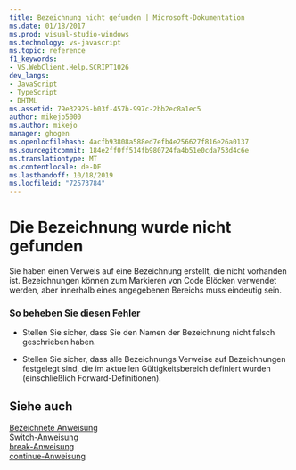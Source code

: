 ```yaml
---
title: Bezeichnung nicht gefunden | Microsoft-Dokumentation
ms.date: 01/18/2017
ms.prod: visual-studio-windows
ms.technology: vs-javascript
ms.topic: reference
f1_keywords:
- VS.WebClient.Help.SCRIPT1026
dev_langs:
- JavaScript
- TypeScript
- DHTML
ms.assetid: 79e32926-b03f-457b-997c-2bb2ec8a1ec5
author: mikejo5000
ms.author: mikejo
manager: ghogen
ms.openlocfilehash: 4acfb93808a588ed7efb4e256627f816e26a0137
ms.sourcegitcommit: 184e2ff0ff514fb980724fa4b51e0cda753d4c6e
ms.translationtype: MT
ms.contentlocale: de-DE
ms.lasthandoff: 10/18/2019
ms.locfileid: "72573784"
---
```

# <a name="label-not-found"></a>Die Bezeichnung wurde nicht gefunden
Sie haben einen Verweis auf eine Bezeichnung erstellt, die nicht vorhanden ist. Bezeichnungen können zum Markieren von Code Blöcken verwendet werden, aber innerhalb eines angegebenen Bereichs muss eindeutig sein.  
  
### <a name="to-correct-this-error"></a>So beheben Sie diesen Fehler  
  
- Stellen Sie sicher, dass Sie den Namen der Bezeichnung nicht falsch geschrieben haben.  
  
- Stellen Sie sicher, dass alle Bezeichnungs Verweise auf Bezeichnungen festgelegt sind, die im aktuellen Gültigkeitsbereich definiert wurden (einschließlich Forward-Definitionen).  
  
## <a name="see-also"></a>Siehe auch  
 [Bezeichnete Anweisung](../../javascript/reference/labeled-statement-javascript.md)    
 [Switch-Anweisung](../../javascript/reference/switch-statement-javascript.md)    
 [break-Anweisung](../../javascript/reference/break-statement-javascript.md)   
 [continue-Anweisung](../../javascript/reference/continue-statement-javascript.md)